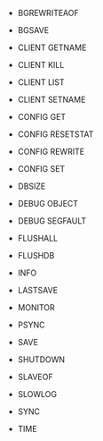 * BGREWRITEAOF

* BGSAVE
* CLIENT GETNAME
* CLIENT KILL
* CLIENT LIST
* CLIENT SETNAME
* CONFIG GET
* CONFIG RESETSTAT
* CONFIG REWRITE
* CONFIG SET
* DBSIZE
* DEBUG OBJECT
* DEBUG SEGFAULT
* FLUSHALL
* FLUSHDB
* INFO
* LASTSAVE
* MONITOR
* PSYNC
* SAVE
* SHUTDOWN
* SLAVEOF
* SLOWLOG
* SYNC
* TIME



